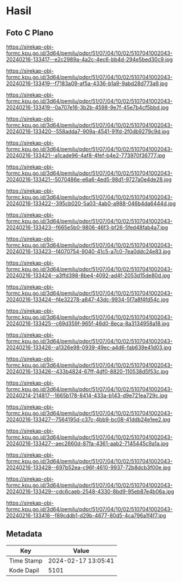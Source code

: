 # Hasil

## Foto C Plano

https://sirekap-obj-formc.kpu.go.id/3d64/pemilu/pdpr/51/07/04/10/02/5107041002043-20240216-133417--e2c2989a-4a2c-4ec6-bb4d-294e5bed30c9.jpg

https://sirekap-obj-formc.kpu.go.id/3d64/pemilu/pdpr/51/07/04/10/02/5107041002043-20240216-133419--f7183a09-af5a-4336-b1a9-9abd28d773a9.jpg

https://sirekap-obj-formc.kpu.go.id/3d64/pemilu/pdpr/51/07/04/10/02/5107041002043-20240216-133419--0a707e16-3b2b-4598-9e7f-45e7b4cf5bbd.jpg

https://sirekap-obj-formc.kpu.go.id/3d64/pemilu/pdpr/51/07/04/10/02/5107041002043-20240216-133420--558adda7-909a-4541-91fd-2f0db9279c9d.jpg

https://sirekap-obj-formc.kpu.go.id/3d64/pemilu/pdpr/51/07/04/10/02/5107041002043-20240216-133421--a1cade96-4af8-4fef-b4e2-773970f36777.jpg

https://sirekap-obj-formc.kpu.go.id/3d64/pemilu/pdpr/51/07/04/10/02/5107041002043-20240216-133421--5070486e-e6a6-4ed5-98d1-9727a0e4de28.jpg

https://sirekap-obj-formc.kpu.go.id/3d64/pemilu/pdpr/51/07/04/10/02/5107041002043-20240216-133422--395cb020-5a03-4ab0-a988-046b4da6444d.jpg

https://sirekap-obj-formc.kpu.go.id/3d64/pemilu/pdpr/51/07/04/10/02/5107041002043-20240216-133423--f665e5b0-9806-46f3-bf26-5fed48fab4a7.jpg

https://sirekap-obj-formc.kpu.go.id/3d64/pemilu/pdpr/51/07/04/10/02/5107041002043-20240216-133423--f4070754-9040-41c5-a7c0-7ea0ddc24e83.jpg

https://sirekap-obj-formc.kpu.go.id/3d64/pemilu/pdpr/51/07/04/10/02/5107041002043-20240216-133424--a3ffd398-8be4-4092-ad4f-2053d15de80d.jpg

https://sirekap-obj-formc.kpu.go.id/3d64/pemilu/pdpr/51/07/04/10/02/5107041002043-20240216-133424--f4e32278-a847-43dc-9934-5f7a8f4fd54c.jpg

https://sirekap-obj-formc.kpu.go.id/3d64/pemilu/pdpr/51/07/04/10/02/5107041002043-20240216-133425--c69d359f-965f-46d0-8eca-8a3134958a18.jpg

https://sirekap-obj-formc.kpu.go.id/3d64/pemilu/pdpr/51/07/04/10/02/5107041002043-20240216-133426--a1326e98-0939-49ec-a4d6-fab639e41d03.jpg

https://sirekap-obj-formc.kpu.go.id/3d64/pemilu/pdpr/51/07/04/10/02/5107041002043-20240216-133426--433b4824-67ff-4df0-8820-110538d5f53c.jpg

https://sirekap-obj-formc.kpu.go.id/3d64/pemilu/pdpr/51/07/04/10/02/5107041002043-20240214-214817--1665b178-8414-433a-b143-d9e721ea729c.jpg

https://sirekap-obj-formc.kpu.go.id/3d64/pemilu/pdpr/51/07/04/10/02/5107041002043-20240216-133427--7564195d-c37c-4bb9-bc08-41ddb24e1ee2.jpg

https://sirekap-obj-formc.kpu.go.id/3d64/pemilu/pdpr/51/07/04/10/02/5107041002043-20240216-133427--aec2660d-87fa-4361-aab2-7145445c9a1a.jpg

https://sirekap-obj-formc.kpu.go.id/3d64/pemilu/pdpr/51/07/04/10/02/5107041002043-20240216-133428--697b52ea-c96f-4610-9937-72b8dcb3f00e.jpg

https://sirekap-obj-formc.kpu.go.id/3d64/pemilu/pdpr/51/07/04/10/02/5107041002043-20240216-133429--cdc6caeb-2548-4330-8bd9-95eb87e4b06a.jpg

https://sirekap-obj-formc.kpu.go.id/3d64/pemilu/pdpr/51/07/04/10/02/5107041002043-20240216-133418--f89cddb1-d29b-4677-80d5-4ca796a1f4f7.jpg


## Metadata

| Key        | Value               |
| ---------- | ------------------- |
| Time Stamp | 2024-02-17 13:05:41 |
| Kode Dapil | 5101                |



